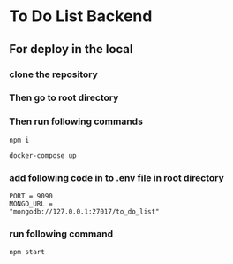 # To Do List Backend

## For deploy in the local

### clone the repository

### Then go to root directory

### Then run following commands

`npm i`

`docker-compose up`

### add following code in to .env file in root directory

<code>PORT = 9090<br>MONGO_URL = "mongodb://127.0.0.1:27017/to_do_list"</code>

### run following command

`npm start`
